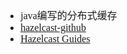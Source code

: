 <font face="Simsun" size=3>

- java编写的分布式缓存
- [hazelcast-github](https://github.com/hazelcast/hazelcast)
- [Hazelcast Guides](https://guides.hazelcast.org/hazelcast-embedded-springboot/)

</font>